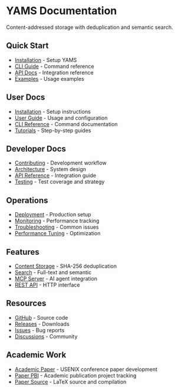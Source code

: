 # YAMS Documentation

Content-addressed storage with deduplication and semantic search.

## Quick Start

- [Installation](user_guide/installation.md) - Setup YAMS
- [CLI Guide](user_guide/cli.md) - Command reference  
- [API Docs](api/README.md) - Integration reference
- [Examples](user_guide/tutorials/README.md) - Usage examples

## User Docs

- [Installation](user_guide/installation.md) - Setup instructions
- [User Guide](user_guide/README.md) - Usage and configuration
- [CLI Reference](user_guide/cli.md) - Command documentation
- [Tutorials](user_guide/tutorials/README.md) - Step-by-step guides

## Developer Docs

- [Contributing](developer/contributing.md) - Development workflow
- [Architecture](developer/architecture/README.md) - System design
- [API Reference](api/README.md) - Integration guide
- [Testing](developer/testing/README.md) - Test coverage and strategy

## Operations

- [Deployment](operations/deployment.md) - Production setup
- [Monitoring](operations/monitoring.md) - Performance tracking
- [Troubleshooting](troubleshooting/search_issues.md) - Common issues
- [Performance Tuning](admin/performance_tuning.md) - Optimization

## Features

- [Content Storage](developer/architecture/README.md) - SHA-256 deduplication
- [Search](user_guide/search_guide.md) - Full-text and semantic
- [MCP Server](mcp_websocket_transport.md) - AI agent integration
- [REST API](api/README.md) - HTTP interface

## Resources

- [GitHub](https://github.com/trvon/yams) - Source code
- [Releases](https://github.com/trvon/yams/releases) - Downloads
- [Issues](https://github.com/trvon/yams/issues) - Bug reports
- [Discussions](https://github.com/trvon/yams/discussions) - Community

## Academic Work

- [Academic Paper](operations/academic_paper.md) - USENIX conference paper development
- [Paper PBI](delivery/paper-pbi.md) - Academic publication project tracking
- [Paper Source](/paper/) - LaTeX source and compilation